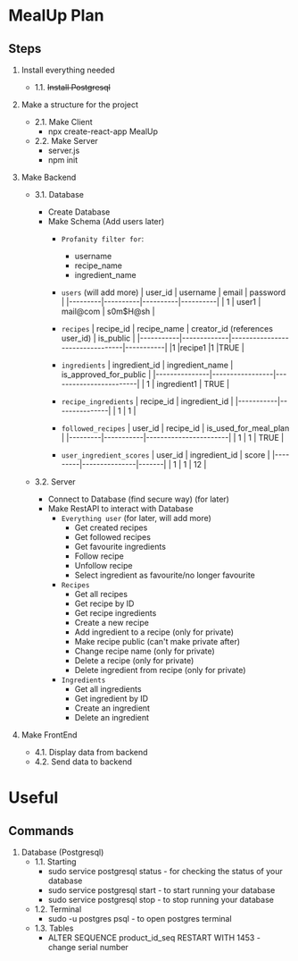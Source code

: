 # MealUp Plan

## Steps

1. Install everything needed
    - 1.1. ~~Install Postgresql~~

2. Make a structure for the project
    - 2.1. Make Client
        - npx create-react-app MealUp   
    - 2.2. Make Server
        - server.js
        - npm init

3. Make Backend
    - 3.1. Database
        - Create Database
        - Make Schema (Add users later)
            - `Profanity filter for`:
                - username
                - recipe_name
                - ingredient_name
            - `users` (will add more)
                | user_id | username | email    | password |
                |---------|----------|----------|----------|
                | 1       | user1    | mail@com | s0m$H@sh |

            - `recipes`
                | recipe_id | recipe_name | creator_id (references user_id) | is_public |
                |-----------|-------------|---------------------------------|-----------|
                |1          |recipe1      |1                                |TRUE       |

            - `ingredients`
                | ingredient_id | ingredient_name | is_approved_for_public |
                |---------------|-----------------|------------------------|
                | 1             | ingredient1     | TRUE                   |

            - `recipe_ingredients`
                | recipe_id | ingredient_id |
                |-----------|---------------|
                | 1         | 1             |

            - `followed_recipes`
                | user_id | recipe_id | is_used_for_meal_plan |
                |---------|-----------|-----------------------|
                | 1       | 1         | TRUE                  |

            - `user_ingredient_scores`
                | user_id | ingredient_id | score |
                |---------|---------------|-------|
                | 1       | 1             | 12    |

    - 3.2. Server
        - Connect to Database (find secure way) (for later)
        - Make RestAPI to interact with Database
            - `Everything user` (for later, will add more)
                - Get created recipes
                - Get followed recipes
                - Get favourite ingredients
                - Follow recipe
                - Unfollow recipe
                - Select ingredient as favourite/no longer favourite
            - `Recipes`
                - Get all recipes
                - Get recipe by ID
                - Get recipe ingredients
                - Create a new recipe
                - Add ingredient to a recipe (only for private)
                - Make recipe public (can't make private after)
                - Change recipe name (only for private)
                - Delete a recipe (only for private)
                - Delete ingredient from recipe (only for private)
            - `Ingredients`
                - Get all ingredients
                - Get ingredient by ID
                - Create an ingredient
                - Delete an ingredient

4. Make FrontEnd
    - 4.1. Display data from backend
    - 4.2. Send data to backend

# Useful

## Commands

1. Database (Postgresql)
    - 1.1. Starting
        - sudo service postgresql status - for checking the status of your database
        - sudo service postgresql start - to start running your database
        - sudo service postgresql stop - to stop running your database
    - 1.2. Terminal
        - sudo -u postgres psql - to open postgres terminal
    - 1.3. Tables
        - ALTER SEQUENCE product_id_seq RESTART WITH 1453 - change serial number

